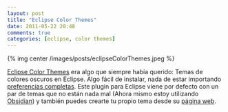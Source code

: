 ```yaml
---
layout: post
title: "Eclipse Color Themes"
date: 2011-05-22 20:48
comments: true
categories: [eclipse, color themes]
---
```


{% img center /images/posts/eclipseColorThemes.jpeg %}

[Eclipse Color Themes](http://www.eclipsecolorthemes.org/) era algo que siempre había querido: Temas de colores oscuros en Eclipse.
Algo fácil de instalar, nada de estar importando [preferencias completas](http://blog.codefront.net/2006/09/28/vibrant-ink-textmate-theme-for-eclipse/).
Este plugin para Eclipse viene por defecto con un par de temas que no están nada mal
(Ahora mismo estoy utilizando [Obsidian](http://www.eclipsecolorthemes.org/?view=theme&id=21))
y también puedes crearte tu propio tema desde su [página web](http://www.eclipsecolorthemes.org/?view=firsttheme).

